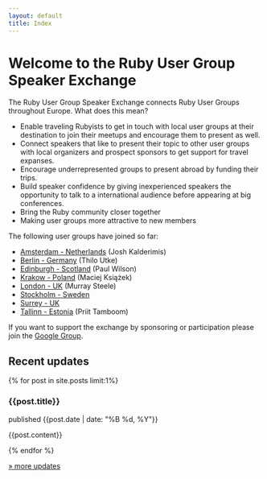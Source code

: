 ```yaml
---
layout: default
title: Index
---
```


# Welcome to the Ruby User Group Speaker Exchange

The Ruby User Group Speaker Exchange connects Ruby User Groups throughout Europe. What does this mean?

* Enable traveling Rubyists to get in touch with local user groups at their destination to join their meetups and encourage them to present as well.
* Connect speakers that like to present their topic to other user groups with local organizers and prospect sponsors to get support for travel expanses.
* Encourage underrepresented groups to present abroad by funding their trips.
* Build speaker confidence by giving inexperienced speakers the opportunity to talk to a international audience before appearing at big conferences.
* Bring the Ruby community closer together
* Making user groups more attractive to new members

The following user groups have joined so far:

* [Amsterdam - Netherlands](http://amsterdam-rb.org/) (Josh Kalderimis)
* [Berlin - Germany](http://rug-b.de) (Thilo Utke)
* [Edinburgh - Scotland](http://scotrug.org/) (Paul Wilson)
* [Krakow - Poland](http://www.ruby.org.pl/) (Maciej Książek)
* [London - UK](http://lrug.org/) (Murray Steele)
* [Stockholm - Sweden](http://rails.se/rails/show/HomePage)
* [Surrey - UK](http://surreyrubyists.tumblr.com)
* [Tallinn - Estonia](http://ruby.ee/en) (Priit Tamboom)



If you want to support the exchange by sponsoring or participation please join the [Google Group](http://groups.google.com/group/usergroup-speaker-exchange).


## Recent updates

{% for post in site.posts limit:1%}

### {{post.title}}
<p class="meta">published {{post.date | date: "%B %d, %Y"}}</p>

{{post.content}}

{% endfor %}


<a id="archive" href="/archive.html">&raquo; more updates</a>

